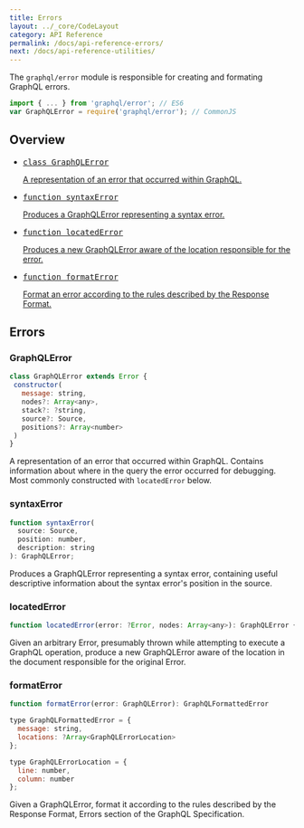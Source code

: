 ```yaml
---
title: Errors
layout: ../_core/CodeLayout
category: API Reference
permalink: /docs/api-reference-errors/
next: /docs/api-reference-utilities/
---
```


The `graphql/error` module is responsible for creating and formating
GraphQL errors.

```js
import { ... } from 'graphql/error'; // ES6
var GraphQLError = require('graphql/error'); // CommonJS
```

## Overview

<ul class="apiIndex">
  <li>
    <a href="#graphqlerror">
      <pre>class GraphQLError</pre>
      A representation of an error that occurred within GraphQL.
    </a>
  </li>
  <li>
    <a href="#syntaxerror">
      <pre>function syntaxError</pre>
      Produces a GraphQLError representing a syntax error.
    </a>
  </li>
  <li>
    <a href="#locatedError">
      <pre>function locatedError</pre>
      Produces a new GraphQLError aware of the location responsible for the error.
    </a>
  </li>
  <li>
    <a href="#formaterror">
      <pre>function formatError</pre>
      Format an error according to the rules described by the Response Format.
    </a>
  </li>
</ul>

## Errors

### GraphQLError

```js
class GraphQLError extends Error {
 constructor(
   message: string,
   nodes?: Array<any>,
   stack?: ?string,
   source?: Source,
   positions?: Array<number>
 )
}
```

A representation of an error that occurred within GraphQL. Contains
information about where in the query the error occurred for debugging. Most
commonly constructed with `locatedError` below.

### syntaxError

```js
function syntaxError(
  source: Source,
  position: number,
  description: string
): GraphQLError;
```

Produces a GraphQLError representing a syntax error, containing useful
descriptive information about the syntax error's position in the source.

### locatedError

```js
function locatedError(error: ?Error, nodes: Array<any>): GraphQLError {
```

Given an arbitrary Error, presumably thrown while attempting to execute a
GraphQL operation, produce a new GraphQLError aware of the location in the
document responsible for the original Error.

### formatError

```js
function formatError(error: GraphQLError): GraphQLFormattedError

type GraphQLFormattedError = {
  message: string,
  locations: ?Array<GraphQLErrorLocation>
};

type GraphQLErrorLocation = {
  line: number,
  column: number
};
```

Given a GraphQLError, format it according to the rules described by the
Response Format, Errors section of the GraphQL Specification.
